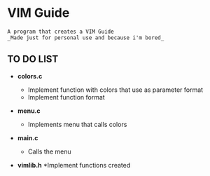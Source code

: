 # VIM Guide
	A program that creates a VIM Guide
	_Made just for personal use and because i'm bored_

## TO DO LIST
* **colors.c**
	* Implement function with colors that use as parameter format
	* Implement function format

* **menu.c**
	* Implements menu that calls colors

* **main.c**
	* Calls the menu

* **vimlib.h**
	*Implement functions created